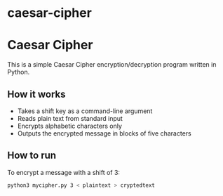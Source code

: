 # caesar-cipher
# Caesar Cipher

This is a simple Caesar Cipher encryption/decryption program written in Python.

## How it works

- Takes a shift key as a command-line argument
- Reads plain text from standard input
- Encrypts alphabetic characters only
- Outputs the encrypted message in blocks of five characters

## How to run

To encrypt a message with a shift of 3:

```bash
python3 mycipher.py 3 < plaintext > cryptedtext
